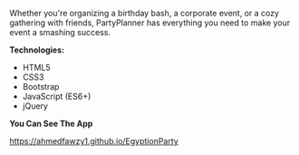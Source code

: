 Whether you're organizing a birthday bash, a corporate event, or a cozy gathering with friends, PartyPlanner has everything you need to make your event a smashing success.


**Technologies:**

- HTML5
- CSS3
- Bootstrap
- JavaScript (ES6+)
- jQuery


**You Can See The App**

https://ahmedfawzy1.github.io/EgyptionParty

